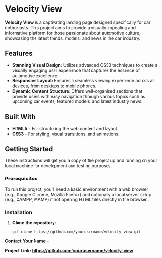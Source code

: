 # Velocity View

**Velocity View** is a captivating landing page designed specifically for car enthusiasts. This project aims to provide a visually appealing and informative platform for those passionate about automotive culture, showcasing the latest trends, models, and news in the car industry.

## Features

- **Stunning Visual Design:** Utilizes advanced CSS3 techniques to create a visually engaging user experience that captures the essence of automotive excellence.
- **Responsive Layout:** Ensures a seamless viewing experience across all devices, from desktops to mobile phones.
- **Dynamic Content Structure:** Offers well-organized sections that provide users with easy navigation through various topics such as upcoming car events, featured models, and latest industry news.

## Built With

- **HTML5** - For structuring the web content and layout.
- **CSS3** - For styling, visual transitions, and animations.

## Getting Started

These instructions will get you a copy of the project up and running on your local machine for development and testing purposes.

### Prerequisites

To run this project, you'll need a basic environment with a web browser (e.g., Google Chrome, Mozilla Firefox) and optionally a local server setup (e.g., XAMPP, MAMP) if not opening HTML files directly in the browser.

### Installation

1. **Clone the repository:**
   ```bash
   git clone https://github.com/yourusername/velocity-view.git
   
**Contact**
**Your Name** -

**Project Link: https://github.com/yourusername/velocity-view**
